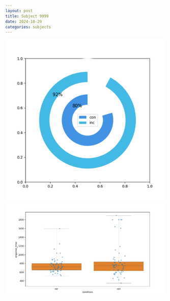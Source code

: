 ```yaml
---
layout: post
title: Subject 9999
date: 2024-10-29
categories: subjects
---
```


![](data/9999/run-18/9999_accuracy_by_condition.png)
![](data/9999/run-18/9999_rt.png)
